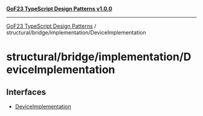 [**GoF23 TypeScript Design Patterns v1.0.0**](../../../../README.md)

***

[GoF23 TypeScript Design Patterns](../../../../README.md) / structural/bridge/implementation/DeviceImplementation

# structural/bridge/implementation/DeviceImplementation

## Interfaces

- [DeviceImplementation](interfaces/DeviceImplementation.md)
